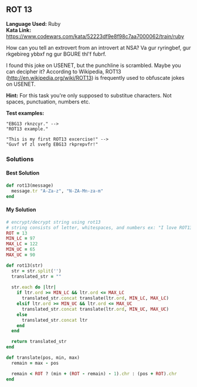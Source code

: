 ## ROT 13

**Language Used:** Ruby
<br />
**Kata Link:** https://www.codewars.com/kata/52223df9e8f98c7aa7000062/train/ruby

How can you tell an extrovert from an introvert at NSA? Va gur ryringbef, gur rkgebireg ybbxf ng gur BGURE thl'f fubrf.

I found this joke on USENET, but the punchline is scrambled. Maybe you can decipher it? According to Wikipedia, ROT13 (http://en.wikipedia.org/wiki/ROT13) is frequently used to obfuscate jokes on USENET.

**Hint:** For this task you're only supposed to substitue characters. Not spaces, punctuation, numbers etc.

**Test examples:**

```
"EBG13 rknzcyr." -->
"ROT13 example."

"This is my first ROT13 excercise!" -->
"Guvf vf zl svefg EBG13 rkprepvfr!"
```

### Solutions

#### Best Solution

``` ruby
def rot13(message)
  message.tr "A-Za-z", "N-ZA-Mn-za-m"
end
```

#### My Solution

``` ruby
# encrypt/decrypt string using rot13
# string consists of letter, whitespaces, and numbers ex: "I love ROT13."
ROT = 13
MIN_LC = 97
MAX_LC = 122
MIN_UC = 65
MAX_UC = 90

def rot13(str)
  str = str.split('')
  translated_str = ""
  
  str.each do |ltr|
    if ltr.ord >= MIN_LC && ltr.ord <= MAX_LC
      translated_str.concat translate(ltr.ord, MIN_LC, MAX_LC)
    elsif ltr.ord >= MIN_UC && ltr.ord <= MAX_UC
      translated_str.concat translate(ltr.ord, MIN_UC, MAX_UC)
    else
      translated_str.concat ltr
    end
  end

  return translated_str
end

def translate(pos, min, max)
  remain = max - pos

  remain < ROT ? (min + (ROT - remain) - 1).chr : (pos + ROT).chr
end
```